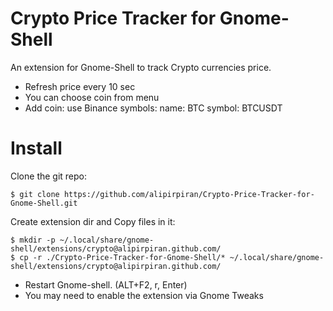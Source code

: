 # Crypto Price Tracker for Gnome-Shell
An extension for Gnome-Shell to track Crypto currencies price.

* Refresh price every 10 sec
* You can choose coin from menu
* Add coin: use Binance symbols: name: BTC symbol: BTCUSDT

# Install

 Clone the git repo:

    $ git clone https://github.com/alipirpiran/Crypto-Price-Tracker-for-Gnome-Shell.git


 Create extension dir and Copy files in it:

    $ mkdir -p ~/.local/share/gnome-shell/extensions/crypto@alipirpiran.github.com/
    $ cp -r ./Crypto-Price-Tracker-for-Gnome-Shell/* ~/.local/share/gnome-shell/extensions/crypto@alipirpiran.github.com/
 
* Restart Gnome-shell. (ALT+F2, r, Enter)
* You may need to enable the extension via Gnome Tweaks
